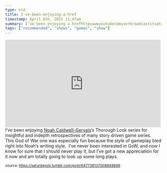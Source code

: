 ```yaml
---
type: vid
title: I-ve-been-enjoying-a-href
timestamp: April 6th, 2021 11:47am
summary: I’ve been enjoying a hrefhttpswwwyoutubecomuserbroadcaststsatic targetblankNoah CaldwellGervaisa’s Thorough Look series for insight
tags: ["recommended", "shows", "games", "show"]
---
```

<iframe width="500" height="281"  id="youtube_iframe" src="https://www.youtube.com/embed/apX3q5PCrQQ?feature=oembed&amp;enablejsapi=1&amp;origin=http://safe.txmblr.com&amp;wmode=opaque" frameborder="0" allow="accelerometer; autoplay; clipboard-write; encrypted-media; gyroscope; picture-in-picture" allowfullscreen></iframe>                    
                                            <div class="caption">
I’ve been enjoying <a href="https://www.youtube.com/user/broadcaststsatic" target="_blank">Noah Caldwell-Gervais</a>’s Thorough Look series for insightful and indepth retrospectives of many story driven game series.  This God of War one was especially fun because the style of gameplay bled right into Noah’s writing style.  I’ve never been interested in GoW, and now I know for sure that I should never play it, but I’ve got a new appreciation for it now and am totally going to look up some long plays.
 
                                                    
<small>source: https://saturdayxiii.tumblr.com/post/647738137008848896</small>
